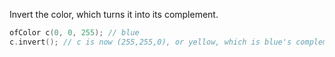 Invert the color, which turns it into its complement.

```cpp
ofColor c(0, 0, 255); // blue
c.invert(); // c is now (255,255,0), or yellow, which is blue's complement
```
